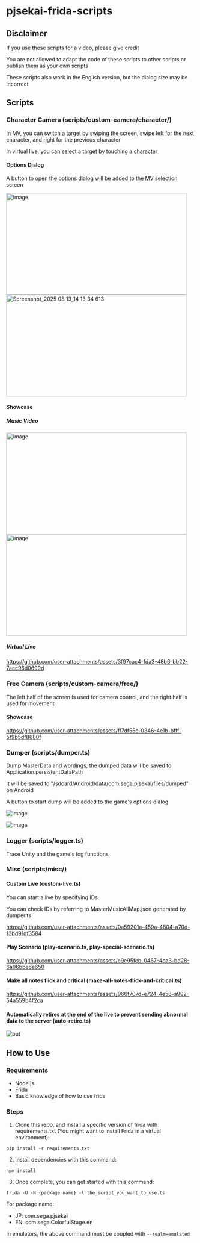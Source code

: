 # pjsekai-frida-scripts
## Disclaimer
If you use these scripts for a video, please give credit

You are not allowed to adapt the code of these scripts to other scripts or publish them as your own scripts

These scripts also work in the English version, but the dialog size may be incorrect
## Scripts
### Character Camera (scripts/custom-camera/character/)
In MV, you can switch a target by swiping the screen, swipe left for the next character, and right for the previous character

In virtual live, you can select a target by touching a character
#### Options Dialog
A button to open the options dialog will be added to the MV selection screen

<img width="480" height="270" alt="image" src="https://github.com/user-attachments/assets/13d747bf-e902-4905-957a-c1ae8fd1cc71" /> <img width="480" height="270" alt="Screenshot_2025 08 13_14 13 34 613" src="https://github.com/user-attachments/assets/3c342cd3-ba83-44ff-b73e-b1fa9ddf654e" />
#### Showcase
##### Music Video
<img width="480" height="270" alt="image" src="https://github.com/user-attachments/assets/b1afe51e-d7dd-4453-9d57-22e6de05193a" /> <img width="480" height="270" alt="image" src="https://github.com/user-attachments/assets/a4e0314f-bc8c-436e-966d-1028cd2ff45a" />
##### Virtual Live
https://github.com/user-attachments/assets/3f97cac4-fda3-48b6-bb22-7acc96d0699d
### Free Camera (scripts/custom-camera/free/)
The left half of the screen is used for camera control, and the right half is used for movement
#### Showcase
https://github.com/user-attachments/assets/ff7df55c-0346-4e1b-bfff-5f9b5df8680f

### Dumper (scripts/dumper.ts)
Dump MasterData and wordings, the dumped data will be saved to Application.persistentDataPath

It will be saved to "/sdcard/Android/data/com.sega.pjsekai/files/dumped" on Android

A button to start dump will be added to the game's options dialog

![image](https://github.com/user-attachments/assets/b95c522b-9ebe-4761-8f73-721c9b37bafa)

![image](https://github.com/user-attachments/assets/28fef10a-9dcd-4ba5-898b-5cf98fd9784c)

### Logger (scripts/logger.ts)
Trace Unity and the game's log functions

### Misc (scripts/misc/)
#### Custom Live (custom-live.ts)
  You can start a live by specifying IDs

  You can check IDs by referring to MasterMusicAllMap.json generated by dumper.ts

  https://github.com/user-attachments/assets/0a59201a-459a-4804-a70d-13bd91df3584

#### Play Scenario (play-scenario.ts, play-special-scenario.ts)
  https://github.com/user-attachments/assets/c9e95fcb-0467-4ca3-bd28-6a96bbe6a650

#### Make all notes flick and critical (make-all-notes-flick-and-critical.ts)
  https://github.com/user-attachments/assets/966f707d-e724-4e58-a992-54a559b4f2ca

#### Automatically retires at the end of the live to prevent sending abnormal data to the server (auto-retire.ts)
  ![out](https://github.com/user-attachments/assets/712aa0b6-f172-4413-b464-b5ae287e0d6b)

## How to Use
### Requirements
- Node.js
- Frida
- Basic knowledge of how to use frida
### Steps
1. Clone this repo, and install a specific version of frida with requirements.txt (You might want to install Frida in a virtual environment):
```
pip install -r requirements.txt
```
2. Install dependencies with this command:
```
npm install
```
3. Once complete, you can get started with this command:
```
frida -U -N {package name} -l the_script_you_want_to_use.ts
```
For package name:
- JP: com.sega.pjsekai
- EN: com.sega.ColorfulStage.en

In emulators, the above command must be coupled with `--realm=emulated`
